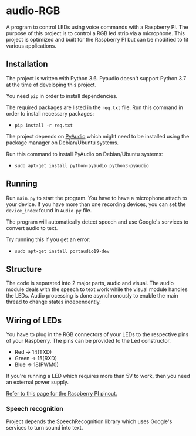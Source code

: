 # audio-RGB

A program to control LEDs using voice commands with a Raspberry PI. The purpose of this project is to control a RGB led strip via a microphone.
This project is optimized and built for the Raspberry PI but can be modified to fit various applications.

## Installation
The project is written with Python 3.6. Pyaudio doesn't support Python 3.7 at the time of developing this project. 

You need `pip` in order to install dependencies.

The required packages are listed in the `req.txt` file. 
Run this command in order to install necessary packages:
- `pip install -r req.txt`
  
The project depends on [PyAudio](http://people.csail.mit.edu/hubert/pyaudio/) which might need to be installed using the package manager on Debian/Ubuntu systems.

Run this command to install PyAudio on Debian/Ubuntu systems:
- `sudo apt-get install python-pyaudio python3-pyaudio`

## Running
Run `main.py` to start the program. You have to have a microphone attach to your device. If you have more than one recording devices, you can set the `device_index` found in `Audio.py` file.

The program will automatically detect speech and use Google's services to convert audio to text.

Try running this if you get an error:
- `sudo apt-get install portaudio19-dev`

## Structure
The code is separated into 2 major parts, audio and visual. The audio module deals with the speech to text work while the visual module handles the LEDs. Audio processing is done asynchronously to enable the main thread to change states independently. 

## Wiring of LEDs
You have to plug in the RGB connectors of your LEDs to the respective pins of your Raspberry. The pins can be provided to the Led constructor.

- Red -> 14(TXD)
- Green -> 15(RXD)
- Blue -> 18(PWM0)

If you're running a LED which requires more than 5V to work, then you need an external power supply.

[Refer to this page for the Raspberry PI pinout.](https://pinout.xyz/)

### Speech recognition
Project depends the SpeechRecognition library which uses Google's services to turn sound into text.
